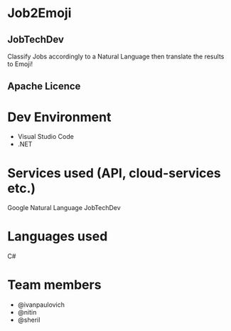 # Job2Emoji

## JobTechDev

Classify Jobs accordingly to a Natural Language then translate the results to Emoji!

## Apache Licence

# Dev Environment

* Visual Studio Code
* .NET

# Services used (API, cloud-services etc.)

Google Natural Language
JobTechDev

# Languages used

C#

# Team members

* @ivanpaulovich
* @nitin
* @sheril

